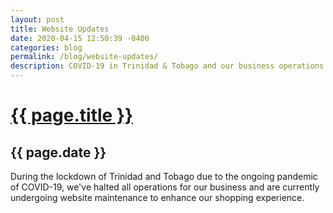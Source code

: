 ```yaml
---
layout: post
title: Website Updates
date: 2020-04-15 12:50:39 -0400
categories: blog
permalink: /blog/website-updates/
description: COVID-19 in Trinidad & Tobago and our business operations.
---
```


<div class="px-4">
    <div class="max-w-3xl bg-white rounded-lg mx-auto my-16 p-16">
      <h1 class="text-2xl font-medium mb-2"><a href="{{ post.url }}">{{ page.title }}</a></h1>
      <h2 class="mb-4 font-medium text-sm text-gray-500 uppercase tracking-wide">{{ page.date }}</h2>
      <p class="text-gray-700">During the lockdown of Trinidad and Tobago due to the ongoing pandemic of COVID-19, we've halted all operations for our business and are currently undergoing website maintenance to enhance our shopping experience.</p>
    </div>
</div>